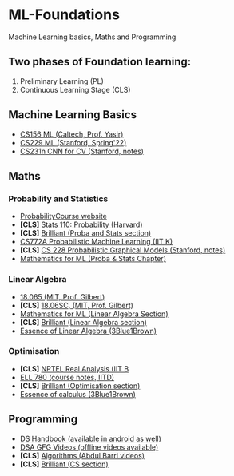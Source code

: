 # ML-Foundations
Machine Learning basics, Maths and Programming

## Two phases of Foundation learning:

  1. Preliminary Learning (PL)
  2. Continuous Learning Stage (CLS) 

## Machine Learning Basics 

- [CS156 ML (Caltech, Prof. Yasir)](https://youtube.com/playlist?list=PLD63A284B7615313A&si=BGpgL_jSwG1cGee1) 
- [CS229 ML (Stanford, Spring'22)](https://youtube.com/playlist?list=PLoROMvodv4rNyWOpJg_Yh4NSqI4Z4vOYy&si=J-Sgd9StGJfhnuI7)
- [CS231n CNN for CV (Stanford, notes)](https://cs231n.github.io)

## Maths 

### Probability and Statistics 

- [ProbabilityCourse website](https://www.probabilitycourse.com)
- **[CLS]** [Stats 110: Probability (Harvard)](https://projects.iq.harvard.edu/stat110/home)
- **[CLS]** [Brilliant (Proba and Stats section)](https://brilliant.org/courses/#/math/advanced-mathematics)
- [CS772A Probabilistic Machine Learning (IIT K)](https://www.cse.iitk.ac.in/users/piyush/courses/pml_autumn22/pml.html)
- **[CLS]** [CS 228 Probabilistic Graphical Models (Stanford, notes)](https://ermongroup.github.io/cs228-notes/)
- [Mathematics for ML (Proba &  Stats Chapter)](https://mml-book.github.io/book/mml-book.pdf)

### Linear Algebra 

- [18.065 (MIT, Prof. Gilbert)](https://ocw.mit.edu/courses/18-065-matrix-methods-in-data-analysis-signal-processing-and-machine-learning-spring-2018/)
- **[CLS]** [18.06SC, (MIT, Prof. Gilbert)](https://ocw.mit.edu/courses/18-06sc-linear-algebra-fall-2011/)
- [Mathematics for ML (Linear Algebra Section)](https://mml-book.github.io/book/mml-book.pdf)
- **[CLS]** [Brilliant (Linear Algebra section)](https://brilliant.org/courses/#/math/advanced-mathematics)
- [Essence of Linear Algebra (3Blue1Brown)](https://www.youtube.com/playlist?list=PLZHQObOWTQDPD3MizzM2xVFitgF8hE_ab)

### Optimisation 

- **[CLS]** [NPTEL Real Analysis (IIT B](https://youtube.com/playlist?list=PLOzRYVm0a65cpVtcdj_5SBEh6VQvC_BvR&si=xo4iyGO7oJ6KPv9o)
- [ELL 780 (course notes, IITD)](https://drive.google.com/file/d/1DIk4JE_REsTUKN7YHTsL60_zWS68AQ-1/view?usp=sharing)
- **[CLS]** [Brilliant (Optimisation section)](https://brilliant.org/courses/#/math/advanced-mathematics)
- [Essence of calculus (3Blue1Brown)](https://www.youtube.com/playlist?list=PLZHQObOWTQDMsr9K-rj53DwVRMYO3t5Yr)

## Programming 

- [DS Handbook (available in android as well)](https://www.thedshandbook.com)
- [DSA GFG Videos (offline videos available)](https://www.geeksforgeeks.org/courses/dsa-self-paced)
- **[CLS]** [Algorithms (Abdul Barri videos)](https://youtube.com/playlist?list=PLDN4rrl48XKpZkf03iYFl-O29szjTrs_O&si=jqKhdtfXUqU5hoDW)
- **[CLS]** [Brilliant (CS section)](https://brilliant.org/courses/#/computer-science)
